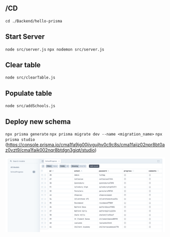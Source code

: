 ## /CD
`cd ./Backend/hello-prisma`

## Start Server
`node src/server.js`
`npx nodemon src/server.js`

## Clear table
`node src/clearTable.js`

## Populate table
`node src/addSchools.js`

## Deploy new schema
`npx prisma generate`
`npx prisma migrate dev --name <migration_name>`
`npx prisma studio`
(https://console.prisma.io/cma1fa9jg00jivgujhv0c9c8s/cma1faijz02npr8bt0az0vzt9/cma1faik002nqr8btdgn3giqt/studio)

<img src="./DB_Pic.png"/>